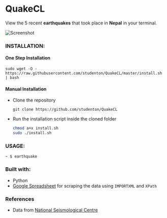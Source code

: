 # QuakeCL
View the 5 recent **earthquakes** that took place in **Nepal** in your terminal.

![Screenshot](https://1.bp.blogspot.com/-VqSshLgpYUs/V8MZTsR7fPI/AAAAAAAACxc/_XiZkz2tlgsqjh0veID2elAYZWxzaAwxQCLcB/s1600/Screenshot%2Bfrom%2B2016-08-28%2B22%253A31%253A38.png)

### INSTALLATION:
#### One Step Installation
```
sudo wget -O - https://raw.githubusercontent.com/studenton/QuakeCL/master/install.sh | bash
```

#### Manual Installation
- Clone the repository
     
     ```git clone https://github.com/studenton/QuakeCL```

- Run the installation script inside the cloned folder
     ```bash
     chmod a+x install.sh
     sudo ./install.sh
     ```
     
### USAGE:
    ~ $ earthquake 

### Built with:
 * Python
 * [Google Spreadsheet](https://docs.google.com/spreadsheets/d/1eeIOB58Dn5qRNWTySqrL35U8xY3JjZ7yhg5Dpxvbz8s/edit) for scraping the data using `IMPORTXML` and `XPath`


### References
 * Data from [National Seismological Centre](http://www.seismonepal.gov.np)
